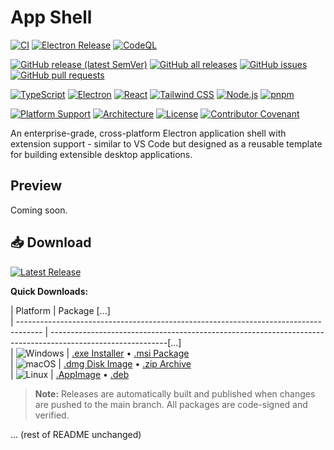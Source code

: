# App Shell

[![CI](https://img.shields.io/github/actions/workflow/status/Lukeus/app-shell/ci.yml?branch=main&logo=github)](https://github.com/Lukeus/app-shell/actions/workflows/ci.yml)
[![Electron Release](https://img.shields.io/github/actions/workflow/status/Lukeus/app-shell/electron-release.yml?branch=main&label=Electron%20Release&logo=github)](https://github.com/Lukeus/app-shell/actions/workflows/electron-release.yml)
[![CodeQL](https://img.shields.io/github/actions/workflow/status/Lukeus/app-shell/codeql.yml?branch=main&label=CodeQL&logo=github)](https://github.com/Lukeus/app-shell/actions/workflows/codeql.yml)

[![GitHub release (latest SemVer)](https://img.shields.io/github/v/release/Lukeus/app-shell?sort=semver&logo=github)](https://github.com/Lukeus/app-shell/releases/latest)
[![GitHub all releases](https://img.shields.io/github/downloads/Lukeus/app-shell/total?logo=github)](https://github.com/Lukeus/app-shell/releases)
[![GitHub issues](https://img.shields.io/github/issues/Lukeus/app-shell?logo=github)](https://github.com/Lukeus/app-shell/issues)
[![GitHub pull requests](https://img.shields.io/github/issues-pr/Lukeus/app-shell?logo=github)](https://github.com/Lukeus/app-shell/pulls)

[![TypeScript](https://img.shields.io/badge/TypeScript-007ACC?logo=typescript&logoColor=white)](https://www.typescriptlang.org/)
[![Electron](https://img.shields.io/badge/Electron-191970?logo=electron&logoColor=white)](https://www.electronjs.org/)
[![React](https://img.shields.io/badge/React-20232A?logo=react&logoColor=61DAFB)](https://reactjs.org/)
[![Tailwind CSS](https://img.shields.io/badge/Tailwind_CSS-38B2AC?logo=tailwind-css&logoColor=white)](https://tailwindcss.com/)
[![Node.js](https://img.shields.io/badge/Node.js-43853D?logo=node.js&logoColor=white)](https://nodejs.org/)
[![pnpm](https://img.shields.io/badge/pnpm-F69220?logo=pnpm&logoColor=white)](https://pnpm.io/)

[![Platform Support](https://img.shields.io/badge/Platform-Windows%20%7C%20macOS%20%7C%20Linux-lightgrey?logo=electron)](#getting-started)
[![Architecture](https://img.shields.io/badge/Architecture-x64%20%7C%20ARM64-blue)](#getting-started)
[![License](https://img.shields.io/github/license/Lukeus/app-shell?logo=open-source-initiative)](LICENSE)
[![Contributor Covenant](https://img.shields.io/badge/Contributor%20Covenant-2.1-4baaaa.svg)](CODE_OF_CONDUCT.md)

An enterprise-grade, cross-platform Electron application shell with extension support - similar to VS Code but designed as a reusable template for building extensible desktop applications.

## Preview

Coming soon.

## 📥 Download

[![Latest Release](https://img.shields.io/github/v/release/Lukeus/app-shell?label=Download&logo=github&style=for-the-badge)](https://github.com/Lukeus/app-shell/releases/latest)

**Quick Downloads:**

| Platform                                                                             | Package                                                                                                    [...]  
| ------------------------------------------------------------------------------------ | -----------------------------------------------------------------------------------------------------------[...]  
| ![Windows](https://img.shields.io/badge/Windows-0078D6?logo=windows&logoColor=white) | [.exe Installer](https://github.com/Lukeus/app-shell/releases/latest) • [.msi Package](https://github.com/Lukeus/app-shell/releases/latest)  
| ![macOS](https://img.shields.io/badge/macOS-000000?logo=apple&logoColor=white)       | [.dmg Disk Image](https://github.com/Lukeus/app-shell/releases/latest) • [.zip Archive](https://github.com/Lukeus/app-shell/releases/latest)  
| ![Linux](https://img.shields.io/badge/Linux-FCC624?logo=linux&logoColor=black)       | [.AppImage](https://github.com/Lukeus/app-shell/releases/latest) • [.deb](https://github.com/Lukeus/app-shell/releases/latest)  

> **Note:** Releases are automatically built and published when changes are pushed to the main branch. All packages are code-signed and verified.

... (rest of README unchanged)